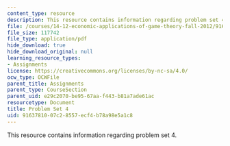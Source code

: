 ```yaml
---
content_type: resource
description: This resource contains information regarding problem set 4.
file: /courses/14-12-economic-applications-of-game-theory-fall-2012/9163781007c28557ecf4b78a98e5a1c8_MIT14_12F12_pset4.pdf
file_size: 117742
file_type: application/pdf
hide_download: true
hide_download_original: null
learning_resource_types:
- Assignments
license: https://creativecommons.org/licenses/by-nc-sa/4.0/
ocw_type: OCWFile
parent_title: Assignments
parent_type: CourseSection
parent_uid: e29c2070-be95-67aa-f443-b81a7ade61ac
resourcetype: Document
title: Problem Set 4
uid: 91637810-07c2-8557-ecf4-b78a98e5a1c8
---
```

This resource contains information regarding problem set 4.
